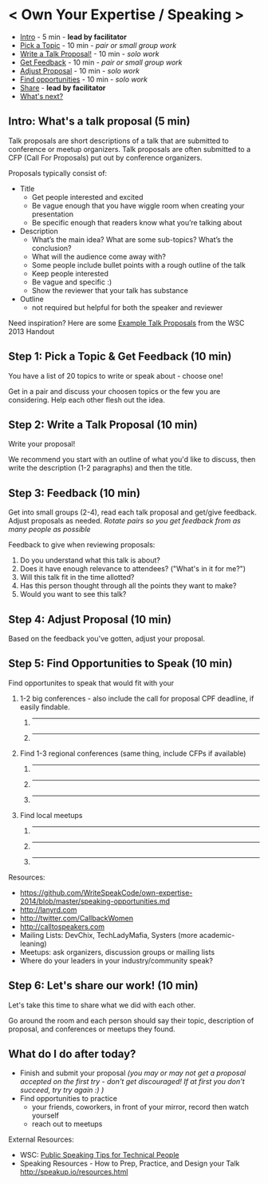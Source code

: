 < Own Your Expertise / Speaking >
===========================

- [Intro](#intro-what-s-a-talk-proposal-5-min) - 5 min - **lead by facilitator**
- [Pick a Topic](#pick-a-topic-get-feedback-10-min) - 10 min - *pair or
small group work*
- [Write a Talk Proposal!](#step-2-write-a-talk-proposal-10-min) - 10
min - *solo work*
- [Get Feedback](#step-3-feedback-10-min) - 10 min - *pair or
small group work*
- [Adjust Proposal](#step-4-adjust-proposal-10-min) - 10 min - *solo
work*
- [Find opportunities](#step-5-find-opportunities-to-speak-10-min) - 10
min - *solo work*
- [Share](#step-6-let-s-share-our-work-10-min) - **lead by facilitator**
- [What's next?](#what-do-i-do-after-today)

Intro: What's a talk proposal (5 min)
-----------------------------------------

Talk proposals are short descriptions of a talk that are submitted to
conference or meetup organizers. Talk proposals are often submitted to a
CFP (Call For Proposals) put out by conference organizers.

Proposals typically consist of:
-   Title
    -   Get people interested and excited
    -   Be vague enough that you have wiggle room when creating your presentation
    -   Be specific enough that readers know what you’re talking about
-   Description
    -   What’s the main idea? What are some sub­-topics? What’s the conclusion?
    -   What will the audience come away with?
    -   Some people include bullet points with a rough outline of the talk
    -   Keep people interested
    -   Be vague and specific :)
    -   Show the reviewer that your talk has substance
-   Outline
    - not required but helpful for both the speaker and reviewer


Need inspiration? 
Here are some [Example Talk Proposals](https://github.com/WriteSpeakCode/2013curriculum/blob/master/speak/speak_day_guide_%2B_exercises.md#example-talk-proposals) from the WSC 2013 Handout


Step 1: Pick a Topic & Get Feedback (10 min)
-----------------------------------------

You have a list of 20 topics to write or speak about - choose one!

Get in a pair and discuss your choosen topics or the few you are
considering.  Help each other flesh out the idea.


Step 2: Write a Talk Proposal (10 min)
-----------------------------------------

Write your proposal!

We recommend you start with an outline of what you'd like to discuss,
then write the description (1-2 paragraphs) and then the title.


Step 3: Feedback (10 min)
--------------------------------------
Get into small groups (2-4), read each talk proposal and get/give feedback. Adjust proposals as needed.
*Rotate pairs so you get feedback from as many people as possible*

Feedback to give when reviewing proposals:

1.  Do you understand what this talk is about?
2.  Does it have enough relevance to attendees? ("What's in it for me?")
3.  Will this talk fit in the time allotted?
4.  Has this person thought through all the points they want to make?
5.  Would you want to see this talk?


Step 4: Adjust Proposal (10 min)
--------------------------------------
Based on the feedback you've gotten, adjust your proposal.

Step 5: Find Opportunities to Speak (10 min)
--------------------------------------------
Find opportunites to speak that would fit with your

1. 1-2 big conferences - also include the call for proposal CPF deadline, if easily findable.
    1. ______________________
    2. ______________________
2. Find 1-3 regional conferences (same thing, include CFPs if available)
    1. ______________________
    2. ______________________
    3. ______________________
3. Find local meetups
    1. ______________________
    2. ______________________
    3. ______________________

Resources:
-   <https://github.com/WriteSpeakCode/own-expertise-2014/blob/master/speaking-opportunities.md>
-   <http://lanyrd.com>
-   <http://twitter.com/CallbackWomen>
-   <http://calltospeakers.com>
-   Mailing Lists: DevChix, TechLadyMafia, Systers (more academic-leaning)
-   Meetups: ask organizers, discussion groups or mailing lists
-   Where do your leaders in your industry/community speak?


Step 6: Let's share our work! (10 min)
--------------------------------------

Let's take this time to share what we did with each other.

Go around the room and each person should say their topic, description
of proposal, and conferences or meetups they found.

What do I do after today?
--------------------------------------
-   Finish and submit your proposal *(you may or may not get a proposal accepted on the first try - don't get discouraged! If at first you don't succeed, try try again :) )*
-   Find opportunities to practice
    -   your friends, coworkers, in front of your mirror, record then watch yourself
    -   reach out to meetups

External Resources:
-   WSC: [Public Speaking Tips for Technical People](http://www.writespeakcode.com/blog/2013/11/16/public-speaking-tips-for-technical-people.html)
-   Speaking Resources - How to Prep, Practice, and Design your Talk <http://speakup.io/resources.html>
